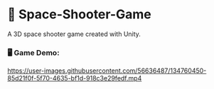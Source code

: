 # :rocket: Space-Shooter-Game
A 3D space shooter game created with Unity.

### 🖥️ Game Demo:

https://user-images.githubusercontent.com/56636487/134760450-85d21f0f-5f70-4635-bf1d-918c3e29fedf.mp4
